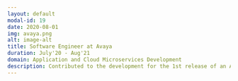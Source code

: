 ```yaml
---
layout: default
modal-id: 19
date: 2020-08-01
img: avaya.png
alt: image-alt
title: Software Engineer at Avaya
duration: July'20 - Aug'21
domain: Application and Cloud Microservices Development
description: Contributed to the development for the 1st release of an Analytics as a Service product having a microservices based architecture to be deployed on Azure. Involved in the backend implementation of Data Collector services developed in Spring Batch and deployed as Azure Web Apps leveraging Azure Hybrid Connections for on-prem connectivity, along with the Admin and DB Management services deployed in an Azure Kubernetes cluster using Helm. Worked on a POC for Aiven Kafka and Kafka Connect utilizing Prometheus and Grafana dashboards for monitoring metrics. For the individual project as part of the GLIDE Program directed towards new hires, developed a Golang adapter responsible for the enrichment of real time raw call volume data. Used Azure Event Hubs, Stream Analytics, Logic Apps and SQL DB to process and store this data in real time. Performed call volume forecasting by both developing a Django based dashboard deployed as an Azure Web App and using MicroStrategy predictive analytics.
---
```


